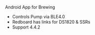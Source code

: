 Android App for Brewing
- Controls Pump via BLE4.0
- Redboard has links for DS1820 & SSRs
- Support 4.4.2
